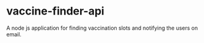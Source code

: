 # vaccine-finder-api


A node js application for finding vaccination slots and notifying the users on email.
